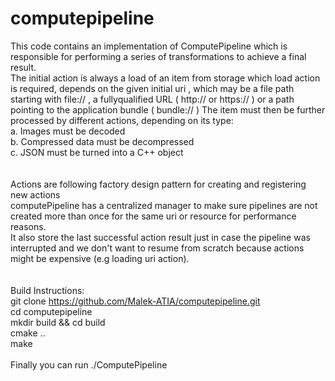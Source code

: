 # computepipeline <br/>
This code contains an implementation of ComputePipeline which is responsible for performing a series of transformations to
achieve a final result. <br/>
The initial action is always a load of an item from storage which load action is required, depends on the given initial uri , which may be a file path starting with file:// , a fullyqualified URL ( http:// or https:// ) or a path pointing to the application bundle ( bundle:// ) The item must then be further processed by different actions, depending on its type: <br/>
a. Images must be decoded <br/>
b. Compressed data must be decompressed <br/>
c. JSON must be turned into a C++ object <br/>
 <br/>
  <br/>
Actions are following factory design pattern for creating and registering new actions <br/>
computePipeline has a centralized manager to make sure pipelines are not created more than once for the same uri or resource for performance reasons. <br/>
It also store the last successful action result just in case the pipeline was interrupted and we don't want to resume from scratch because actions might be expensive (e.g loading uri action). <br/>
 <br/>
 <br/>
Build Instructions: <br/>
git clone https://github.com/Malek-ATIA/computepipeline.git <br/>
cd computepipeline <br/>
mkdir build && cd build <br/>
cmake .. <br/>
make <br/>
 <br/>
Finally you can run ./ComputePipeline <br/>


